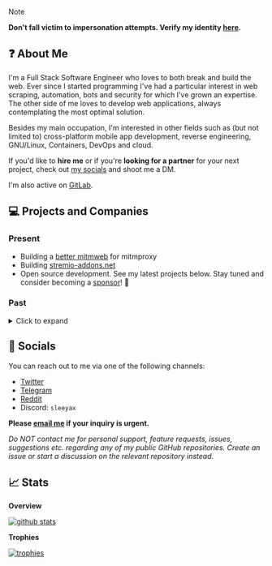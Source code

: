 > [!NOTE]  
> **Don't fall victim to impersonation attempts. Verify my identity [here](https://gist.github.com/sleeyax/9a11e158f3313826eb75ace6afee23d2).**

## :question: About Me
I'm a Full Stack Software Engineer who loves to both break and build the web. Ever since I started programming I've had a particular interest in web scraping, automation, bots and security for which I've grown an expertise. The other side of me loves to develop web applications, always contemplating the most optimal solution.

Besides my main occupation, I'm interested in other fields such as (but not limited to) cross-platform mobile app development, reverse engineering, GNU/Linux, Containers, DevOps and cloud.

If you'd like to **hire me** or if you're **looking for a partner** for your next project, check out [my socials](#Socials) and shoot me a DM.

I'm also active on [GitLab](https://gitlab.com/sleeyax).

## 💻 Projects and Companies

### Present
- Building a [better mitmweb](https://x.com/sleeyax/status/1928931602375000206?t=DjdEORcCoGsEbxDN2y-VCQ&s=19) for mitmproxy
- Building [stremio-addons.net](https://beta.stremio-addons.net)
- Open source development. See my latest projects below. Stay tuned and consider becoming a [sponsor](https://github.com/sponsors/sleeyax/)! 👀

### Past
<details>
  <summary>Click to expand</summary>
  
- 2024-09 -> 2024-10: Built [leadiculous.io](https://github.com/orgs/leadiculous/repositories?type=source), a real-time B2C platform to help your business find new customers.
  - Leadiculous monitors social media so you don't have to spend hours browsing Reddit, Twitter/X etc. in the hopes of finding someone who might be interested in your product or service.
  - AI-filtered leads, AI crafted DMs, real-time notification & more goodies!
  - Project discontinued due to shifted personal interests. More information [here](https://github.com/leadiculous/app/discussions/1).
- 2023-06 -> 2025-03 : All in one dating app automation suite for OFM (feat. snkr friends).
  - 2023-06 -> 2024-03: Autmation bot for snapchat
    - Built an attestaition token 'signer' emulator in Java/Kotlin
    - Reverse engineered compiled protocol buffers back to their original source `.proto` files
    - Maintained a fully functional web app in C#
    - Gained devops experience deploying at scale to Microsoft Azure cloud platform
    - Learned not to trust everyone by default
  - 2023-10 -> 2023-12: Automation bot for Bumble
    - Improved an existing Bumble web bot to improve success rate
    - Partially reverse engineered Bumble Mobile's wire format (unfinished due to other priorities)
  - 2024-03 -> 2025-03: Automation bot for Tinder
    - Built a fully functional CLI app in go with varying success rates
- 2023: [Stremio](https://www.stremio.com/) media player & content aggregator
  - Bootstrapped a fresh mobile app for Android and iOS using Kotlin & Compose
- 2022: [Pixl NFT marketplace](https://github.com/infinitydotxyz) (formerly known as flow.so and infinity.xyz) to trade digital assets on the ETH blockchain
- 2019 -> 2021: [Cybersole](https://twitter.com/CyberSole) AIO (All In One) web automation software to automatically purchase online items (shoes, clothing, collectibles)
  - Wrote and maintained site modules
  - Reverse engineered all kinds of antibot and WAFs - including mobile versions
- 2019: [Ignite](https://twitter.com/lgnite) another AIO bot company 
  - Rewrote most of the codebase from JavaScript spaghetti code to a modular TypeScript codebase and migrated from plain CSS to SCSS modules
- 2018 -> ... : [Stremio Community](https://www.stremio.com/) media player & content aggregator
  - Built plenty of [addons](https://github.com/sleeyax/stremio-addons) for the platform and moderated the [r/StremioAddons](https://www.reddit.com/r/stremioaddons) community
  - Built an [unofficial SDK](https://github.com/sleeyax/stremio-addon-sdk) in Rust
- 2017-2018: [Fiverr](https://www.fiverr.com/sleeyax) where it all began...

</details>

## :wave: Socials
You can reach out to me via one of the following channels: 
- [Twitter](https://twitter.com/sleeyax)
- [Telegram](https://t.me/sleeyax)
- [Reddit](https://www.reddit.com/user/Sleeyax1)
- Discord: `sleeyax`

**Please [email me](mailto:sleeyax@gmail.com) if your inquiry is urgent.**

*Do NOT contact me for personal support, feature requests, issues, suggestions etc. regarding any of my public GitHub repositories. Create an issue or start a discussion on the relevant repository instead.*

## :chart_with_upwards_trend:  Stats
**Overview**

[![github stats](https://github-readme-stats.vercel.app/api?username=sleeyax&count_private=true&show_icons=true&hide_title=true&theme=dracula)](https://github.com/anuraghazra/github-readme-stats)

**Trophies**

[![trophies](https://github-profile-trophy.vercel.app/?username=sleeyax&theme=onedark&column=-1)](https://github.com/ryo-ma/github-profile-trophy)
